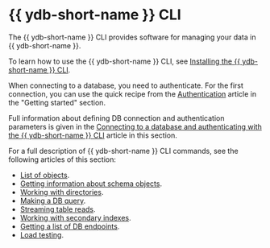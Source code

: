 # {{ ydb-short-name }} CLI

The {{ ydb-short-name }} CLI provides software for managing your data in {{ ydb-short-name }}.

To learn how to use the {{ ydb-short-name }} CLI, see [Installing the {{ ydb-short-name }} CLI](../install.md).

When connecting to a database, you need to authenticate. For the first connection, you can use the quick recipe from the [Authentication](../../../getting_started/auth.md) article in the "Getting started" section.

Full information about defining DB connection and authentication parameters is given in the [Connecting to a database and authenticating with the {{ ydb-short-name }} CLI](../connect.md) article in this section.

For a full description of {{ ydb-short-name }} CLI commands, see the following articles of this section:

* [List of objects](../commands/scheme-ls.md).
* [Getting information about schema objects](../commands/scheme-describe.md).
* [Working with directories](../commands/dir.md).
* [Making a DB query](../commands/query.md).
* [Streaming table reads](../commands/readtable.md).
* [Working with secondary indexes](../commands/secondary_index.md).
* [Getting a list of DB endpoints](../commands/discovery-list.md).
* [Load testing](../commands/workload/index.md).

